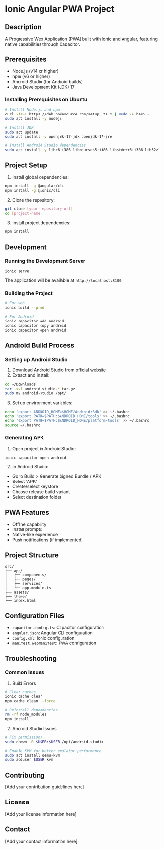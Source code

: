 # Ionic Angular PWA Project

## Description
A Progressive Web Application (PWA) built with Ionic and Angular, featuring native capabilities through Capacitor.

## Prerequisites
- Node.js (v14 or higher)
- npm (v6 or higher)
- Android Studio (for Android builds)
- Java Development Kit (JDK) 17

### Installing Prerequisites on Ubuntu
```bash
# Install Node.js and npm
curl -fsSL https://deb.nodesource.com/setup_lts.x | sudo -E bash -
sudo apt install -y nodejs

# Install JDK
sudo apt update
sudo apt install -y openjdk-17-jdk openjdk-17-jre

# Install Android Studio dependencies
sudo apt install -y libc6:i386 libncurses5:i386 libstdc++6:i386 lib32z1 libbz2-1.0:i386
```

## Project Setup

1. Install global dependencies:
```bash
npm install -g @angular/cli
npm install -g @ionic/cli
```

2. Clone the repository:
```bash
git clone [your-repository-url]
cd [project-name]
```

3. Install project dependencies:
```bash
npm install
```

## Development

### Running the Development Server
```bash
ionic serve
```
The application will be available at `http://localhost:8100`

### Building the Project
```bash
# For web
ionic build --prod

# For Android
ionic capacitor add android
ionic capacitor copy android
ionic capacitor open android
```

## Android Build Process

### Setting up Android Studio
1. Download Android Studio from [official website](https://developer.android.com/studio)
2. Extract and install:
```bash
cd ~/Downloads
tar -xvf android-studio-*.tar.gz
sudo mv android-studio /opt/
```

3. Set up environment variables:
```bash
echo 'export ANDROID_HOME=$HOME/Android/Sdk' >> ~/.bashrc
echo 'export PATH=$PATH:$ANDROID_HOME/tools' >> ~/.bashrc
echo 'export PATH=$PATH:$ANDROID_HOME/platform-tools' >> ~/.bashrc
source ~/.bashrc
```

### Generating APK
1. Open project in Android Studio:
```bash
ionic capacitor open android
```

2. In Android Studio:
- Go to Build > Generate Signed Bundle / APK
- Select 'APK'
- Create/select keystore
- Choose release build variant
- Select destination folder

## PWA Features
- Offline capability
- Install prompts
- Native-like experience
- Push notifications (if implemented)

## Project Structure
```
src/
├── app/
│   ├── components/
│   ├── pages/
│   ├── services/
│   └── app.module.ts
├── assets/
├── theme/
└── index.html
```

## Configuration Files
- `capacitor.config.ts`: Capacitor configuration
- `angular.json`: Angular CLI configuration
- `config.xml`: Ionic configuration
- `manifest.webmanifest`: PWA configuration

## Troubleshooting

### Common Issues

1. Build Errors
```bash
# Clear caches
ionic cache clear
npm cache clean --force

# Reinstall dependencies
rm -rf node_modules
npm install
```

2. Android Studio Issues
```bash
# Fix permissions
sudo chown -R $USER:$USER /opt/android-studio

# Enable KVM for better emulator performance
sudo apt install qemu-kvm
sudo adduser $USER kvm
```

## Contributing
[Add your contribution guidelines here]

## License
[Add your license information here]

## Contact
[Add your contact information here]
